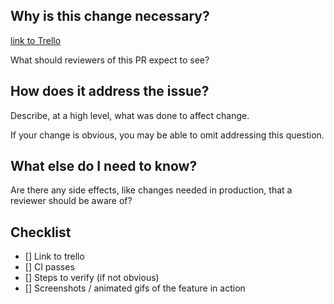 ## Why is this change necessary?

[link to Trello](http://trello.com)

What should reviewers of this PR expect to see?

## How does it address the issue?

Describe, at a high level, what was done to affect change.

If your change is obvious, you may be able to omit addressing this question.

## What else do I need to know?

Are there any side effects, like changes needed in production, that a reviewer
should be aware of?

## Checklist
- [] Link to trello
- [] CI passes
- [] Steps to verify (if not obvious)
- [] Screenshots / animated gifs of the feature in action
